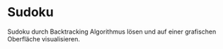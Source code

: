 # Sudoku
Sudoku durch Backtracking Algorithmus lösen und auf einer grafischen Oberfläche visualisieren.
